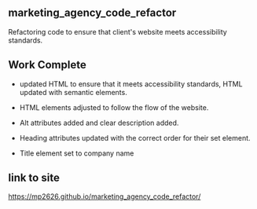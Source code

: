 ## marketing_agency_code_refactor
Refactoring code to ensure that client's website meets accessibility standards.

## Work Complete
 * updated HTML to ensure that it meets accessibility standards, HTML updated with semantic elements.

 * HTML elements adjusted to follow the flow of the website.

 * Alt attributes added and clear description added.

 * Heading attributes updated with the correct order for their set element.

 * Title element set to company name

## link to site
https://mp2626.github.io/marketing_agency_code_refactor/
